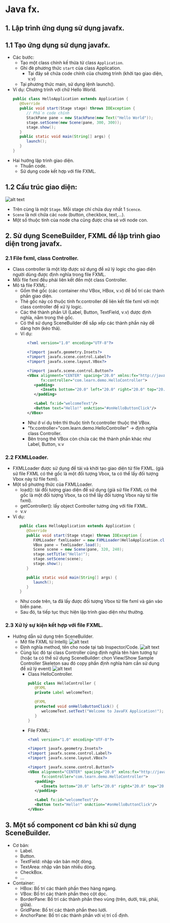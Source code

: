 # Java fx.
## 1. Lập trình ứng dụng sử dụng javafx.
## 1.1 Tạo ứng dụng sử dụng javafx.
- Các bước:
   - Tạo một class chính kế thừa từ class `Application`.
   - Ghi đè phương thức `start` của class Application.
      - Tại đây sẽ chứa code chính của chương trình (khởi tạo giao diện, v.v)
   - Tại phương thức main, sử dụng lệnh launch().
- Ví dụ: Chương trình với chữ Hello World.
   ``` Java
   public class HelloApplication extends Application {
      @Override
      public void start(Stage stage) throws IOException {
         // Phần code chính
         StackPane pane = new StackPane(new Text("Hello World"));
         stage.setScene(new Scene(pane, 300, 300));
         stage.show();
      }
      public static void main(String[] args) {
         launch();
      }
   }
   ```
- Hai hướng lập trình giao diện.
   - Thuần code.
   - Sử dụng code kết hợp với file FXML.

## 1.2 Cấu trúc giao diện:
   ![alt text](image.png)
- Trên cùng là một `Stage`. Mỗi stage chỉ chứa duy nhất 1 `Scence`.
- `Scene` là nơi chứa các `node` (button, checkbox, text,...).
- Một số thuộc tính của node cha cũng được chia sẻ với node con.
## 2. Sử dụng SceneBuilder, FXML để lập trình giao diện trong javafx.
### 2.1 File fxml, class Controller.
- Class controller là một lớp được sử dụng để xử lý logic cho giao diện người dùng được định nghĩa trong file FXML.
- Mỗi file fxml đều phải liên kết đến một class Controller.
- Mô tả file FXML:
   - Gồm thẻ gốc (các container như VBox, HBox, v.v) để bố trí các thành phần giao diện.
   - Thẻ gốc này có thuộc tính fx:controller để liên kết file fxml với một class controller để xử lý logic.
   - Các thẻ thành phần UI (Label, Button, TextField, v.v) được định nghĩa, nằm trong thẻ gốc.
   - Có thể sử dụng SceneBuilder để sắp xếp các thành phần này dễ dàng hơn (kéo thả).
   - Ví dụ:
      ```  xml
         <?xml version="1.0" encoding="UTF-8"?>

         <?import javafx.geometry.Insets?>
         <?import javafx.scene.control.Label?>
         <?import javafx.scene.layout.VBox?>

         <?import javafx.scene.control.Button?>
         <VBox alignment="CENTER" spacing="20.0" xmlns:fx="http://javafx.com/fxml"
               fx:controller="com.learn.demo.HelloController">
            <padding>
               <Insets bottom="20.0" left="20.0" right="20.0" top="20.0"/>
            </padding>

            <Label fx:id="welcomeText"/>
            <Button text="Hello!" onAction="#onHelloButtonClick"/>
         </VBox>
      ```
      - Như ở ví dụ trên thì thuộc tính fx:controller thuộc thẻ VBox.
      - "fx:controller="com.learn.demo.HelloController" -> định nghĩa class Controller.
      - Bên trong thẻ VBox còn chứa các thẻ thành phần khác như Label, Button, v.v
### 2.2 FXMLLoader.
- FXMLLoader được sử dụng để tải và khởi tạo giao diện từ file FXML. (giả sử file FXML có thẻ gốc là một đối tượng Vbox, ta có thể lấy đối tượng Vbox này từ file fxml).
- Một số phương thức của FXMLLoader.
   - load(): tải đối tượng giao diện để sử dụng (giả sử file FXML có thẻ gốc là một đối tượng Vbox, ta có thể lấy đối tượng Vbox này từ file fxml).
   - getController(): lấy object Controller tương ứng với file FXML.
   - v.v
- Ví dụ:
   ``` Java
      public class HelloApplication extends Application {
         @Override
         public void start(Stage stage) throws IOException {
            FXMLLoader fxmlLoader = new FXMLLoader(HelloApplication.class.getResource("hello-view.fxml"));
            VBox pane = fxmlLoader.load();
            Scene scene = new Scene(pane, 320, 240);
            stage.setTitle("Hello!");
            stage.setScene(scene);
            stage.show();
         }

         public static void main(String[] args) {
            launch();
         }
      }
   ```
   - Như code trên, ta đã lấy được đối tượng Vbox từ file fxml và gán vào biến pane.
   - Sau đó, ta tiếp tục thực hiện lập trình giao diện như thường.
### 2.3 Xử lý sự kiện kết hợp với file FXML.
- Hướng dẫn sử dụng trên SceneBuilder.
   - Mở file FXML từ Intellij:
   ![alt text](image-1.png)
   - Định nghĩa method, tên cho node tại tab Inspector/Code.
   ![alt text](image-2.png)
   - Cùng lúc đó tại class Controller cũng định nghĩa tên hàm tương tự (hoặc ta có thể sử dụng SceneBuilder: chọn View/Show Sample Controller Skeleton sau đó copy phần định nghĩa hàm cần sử dụng để xử lý event)
      ![alt text](image-4.png)
      - Class HelloController.
         ``` Java
         public class HelloController {
            @FXML
            private Label welcomeText;

            @FXML
            protected void onHelloButtonClick() {
               welcomeText.setText("Welcome to JavaFX Application!");
            }
         }
         ```   
      - File FXML:
         ``` xml
         <?xml version="1.0" encoding="UTF-8"?>

         <?import javafx.geometry.Insets?>
         <?import javafx.scene.control.Label?>
         <?import javafx.scene.layout.VBox?>

         <?import javafx.scene.control.Button?>
         <VBox alignment="CENTER" spacing="20.0" xmlns:fx="http://javafx.com/fxml"
               fx:controller="com.learn.demo.HelloController">
            <padding>
               <Insets bottom="20.0" left="20.0" right="20.0" top="20.0"/>
            </padding>

            <Label fx:id="welcomeText"/>
            <Button text="Hello!" onAction="#onHelloButtonClick"/>
         </VBox>
         ```


## 3. Một số component cơ bản khi sử dụng SceneBuilder.
- Cơ bản:
   - Label.
   - Button.
   - TextField: nhập văn bản một dòng.
   - TextArea: nhập văn bản nhiều dòng.
   - CheckBox.
   - ...
- Container:
   - HBox: Bố trí các thành phần theo hàng ngang.
   - VBox: Bố trí các thành phần theo cột dọc.
   - BorderPane: Bố trí các thành phần theo vùng (trên, dưới, trái, phải, giữa).
   - GridPane: Bố trí các thành phần theo lưới.
   - AnchorPane: Bố trí các thành phần với vị trí cố định.